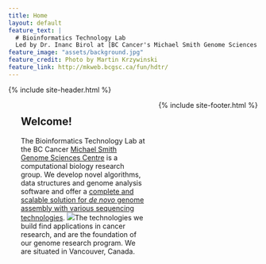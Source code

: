 ```yaml
---
title: Home
layout: default
feature_text: |
  # Bioinformatics Technology Lab   
  Led by Dr. Inanc Birol at [BC Cancer's Michael Smith Genome Sciences Centre](http://www.bcgsc.ca/) 
feature_image: "assets/background.jpg"
feature_credit: Photo by Martin Krzywinski
feature_link: http://mkweb.bcgsc.ca/fun/hdtr/
---
```


{% include site-header.html %}

<main class="main  container">
<article class="article  article--page  content  typeset">
<div style="width:50%;height:100%;float:left;padding-right:5%;padding-left:5%;">
<h2>Welcome!</h2>
<p>The Bioinformatics Technology Lab at the BC Cancer <a href="http://www.bcgsc.ca/">Michael Smith Genome Sciences Centre</a> is a computational biology research group. We develop novel algorithms, data structures and genome analysis software and offer a <a href="https://https://warrenlr.github.io/papers/DeNovoAssemblyBTL.pdf">complete and scalable solution for <i>de novo</i> genome assembly with various sequencing technologies</a>. <img src="http://www.birollab.ca/wga.png">The technologies we build find applications in cancer research, and are the foundation of our genome research program. We are situated in Vancouver, Canada.</p>
</div>

<div style="width:50%;height:100%;float:left;padding-right:5%;padding-left:5%;">
<h2><a href="news.html">News</a></h2>
<iframe src="news-content.html"></iframe>
</div>
</article>
</main>

{% include site-footer.html %}

